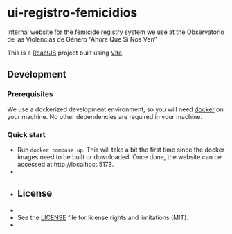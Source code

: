 # ui-registro-femicidios

Internal website for the femicide registry system we use at the Observatorio de las Violencias de Género “Ahora Que Sí Nos Ven”

This is a [ReactJS](https://react.dev/) project built using [Vite](https://vitejs.dev/).

## Development

### Prerequisites

We use a dockerized development environment, so you will need [docker](https://www.docker.com/) on your machine. No other dependencies are required in your machine.

### Quick start

* Run `docker compose up`. This will take a bit the first time since the docker images need to be built or downloaded. Once done, the website can be accessed at http://localhost:5173.
*
* ## License
*
* See the [LICENSE](./LICENSE) file for license rights and limitations (MIT).
*
